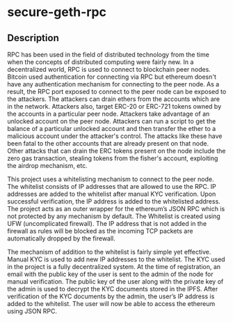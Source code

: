 # secure-geth-rpc

## Description
RPC has been used in the field of distributed technology from the time when the concepts of distributed computing were fairly new. In a decentralized world, RPC is used to connect to blockchain peer nodes. Bitcoin used authentication for connecting via RPC but ethereum doesn't have any authentication mechanism for connecting to the peer node. As a result, the RPC port exposed to connect to the peer node can be exposed to the attackers. The attackers can drain ethers from the accounts which are in the network. Attackers also, target ERC-20 or ERC-721 tokens owned by the accounts in a particular peer node. Attackers take advantage of an unlocked account on the peer node. Attackers can run a script to get the balance of a particular unlocked account and then transfer the ether to a malicious account under the attacker's control. The attacks like these have been fatal to the other accounts that are already present on that node. Other attacks that can drain the ERC tokens present on the node include the zero gas transaction, stealing tokens from the fisher's account, exploiting the airdrop mechanism, etc.

This project uses a whitelisting mechanism to connect to the peer node. The whitelist consists of IP addresses that are allowed to use the RPC. IP addresses are added to the whitelist after manual KYC verification. Upon successful verification, the IP address is added to the whitelisted address. The project acts as an outer wrapper for the ethereum’s JSON RPC which is not protected by any mechanism by default. The Whitelist is created using UFW (uncomplicated firewall). The IP address that is not added in the firewall as rules will be blocked as the incoming TCP packets are automatically dropped by the firewall. 

The mechanism of addition to the whitelist is fairly simple yet effective. Manual KYC is used to add new IP addresses to the whitelist. The KYC used in the project is a fully decentralized system. At the time of registration, an email with the public key of the user is sent to the admin of the node for manual verification. The public key of the user along with the private key of the admin is used to decrypt the KYC documents stored in the IPFS. After verification of the KYC documents by the admin, the user’s IP address is added to the whitelist. The user will now be able to access the ethereum using JSON RPC.
